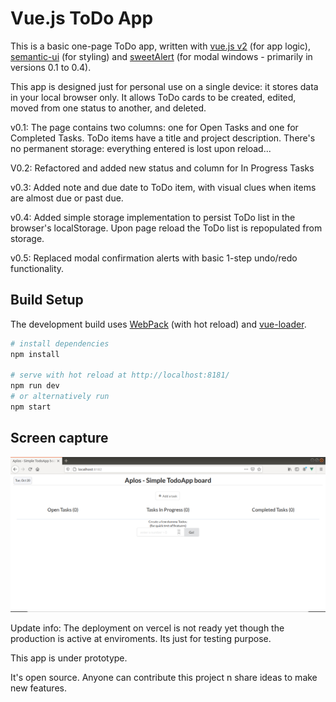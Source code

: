 # Vue.js ToDo App

This is a basic one-page ToDo app, written with [vue.js v2](https://vuejs.org/) (for app logic), [semantic-ui](https://semantic-ui.com) (for styling) and [sweetAlert](https://sweetalert.js.org/) (for modal windows - primarily in versions 0.1 to 0.4).

This app is designed just for personal use on a single device: it stores data in your local browser only. It allows ToDo cards to be created, edited, moved from one status to another, and deleted.

v0.1: The page contains two columns: one for Open Tasks and one for Completed Tasks. ToDo items have a title and project description. There's no permanent storage: everything entered is lost upon reload...

V0.2: Refactored and added new status and column for In Progress Tasks

v0.3: Added note and due date to ToDo item, with visual clues when items are almost due or past due.

v0.4: Added simple storage implementation to persist ToDo list in the browser's localStorage. Upon page reload the ToDo list is repopulated from storage.

v0.5: Replaced modal confirmation alerts with basic 1-step undo/redo functionality.


## Build Setup

The development build uses [WebPack](http://vuejs-templates.github.io/webpack/) (with hot reload) and [vue-loader](https://vue-loader.vuejs.org/).

``` bash
# install dependencies
npm install

# serve with hot reload at http://localhost:8181/
npm run dev
# or alternatively run
npm start
```

## Screen capture

![screen capture of ToDo App](./aplos-simple-todoapp-board.jpg)

Update info:
The deployment on vercel is not ready yet though the production is active at enviroments. Its just for testing purpose. 

This app is under prototype.

It's open source. Anyone can contribute this project n share ideas to make new features.
